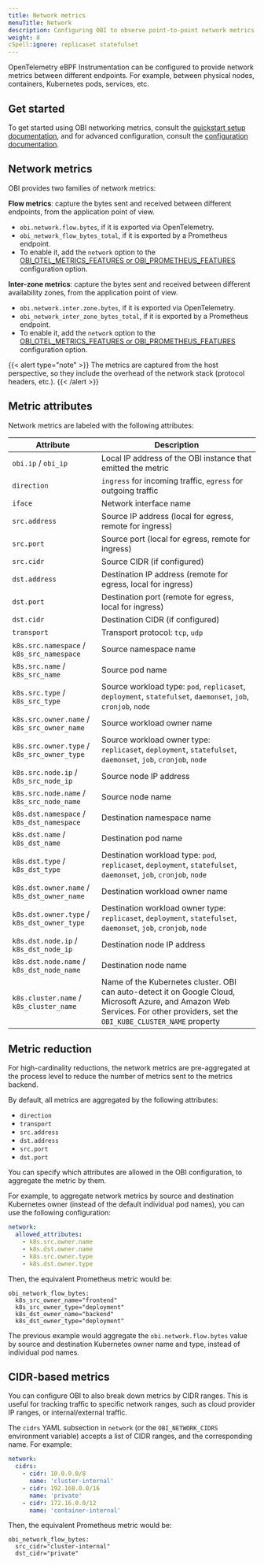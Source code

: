```yaml
---
title: Network metrics
menuTitle: Network
description: Configuring OBI to observe point-to-point network metrics.
weight: 8
cSpell:ignore: replicaset statefulset
---
```


OpenTelemetry eBPF Instrumentation can be configured to provide network metrics
between different endpoints. For example, between physical nodes, containers,
Kubernetes pods, services, etc.

## Get started

To get started using OBI networking metrics, consult the
[quickstart setup documentation](quickstart/), and for advanced configuration,
consult the [configuration documentation](config/).

## Network metrics

OBI provides two families of network metrics:

**Flow metrics**: capture the bytes sent and received between different
endpoints, from the application point of view.

- `obi.network.flow.bytes`, if it is exported via OpenTelemetry.
- `obi_network_flow_bytes_total`, if it is exported by a Prometheus endpoint.
- To enable it, add the `network` option to the
  [OBI_OTEL_METRICS_FEATURES or OBI_PROMETHEUS_FEATURES](../configure/export-data/)
  configuration option.

**Inter-zone metrics**: capture the bytes sent and received between different
availability zones, from the application point of view.

- `obi.network.inter.zone.bytes`, if it is exported via OpenTelemetry.
- `obi_network_inter_zone_bytes_total`, if it is exported by a Prometheus
  endpoint.
- To enable it, add the `network` option to the
  [OBI_OTEL_METRICS_FEATURES or OBI_PROMETHEUS_FEATURES](../configure/export-data/)
  configuration option.

{{< alert type="note" >}} The metrics are captured from the host perspective, so
they include the overhead of the network stack (protocol headers, etc.).
{{< /alert >}}

## Metric attributes

Network metrics are labeled with the following attributes:

| Attribute                                   | Description                                                                                                                                                                     |
| ------------------------------------------- | ------------------------------------------------------------------------------------------------------------------------------------------------------------------------------- |
| `obi.ip` / `obi_ip`                         | Local IP address of the OBI instance that emitted the metric                                                                                                                    |
| `direction`                                 | `ingress` for incoming traffic, `egress` for outgoing traffic                                                                                                                   |
| `iface`                                     | Network interface name                                                                                                                                                          |
| `src.address`                               | Source IP address (local for egress, remote for ingress)                                                                                                                        |
| `src.port`                                  | Source port (local for egress, remote for ingress)                                                                                                                              |
| `src.cidr`                                  | Source CIDR (if configured)                                                                                                                                                     |
| `dst.address`                               | Destination IP address (remote for egress, local for ingress)                                                                                                                   |
| `dst.port`                                  | Destination port (remote for egress, local for ingress)                                                                                                                         |
| `dst.cidr`                                  | Destination CIDR (if configured)                                                                                                                                                |
| `transport`                                 | Transport protocol: `tcp`, `udp`                                                                                                                                                |
| `k8s.src.namespace` / `k8s_src_namespace`   | Source namespace name                                                                                                                                                           |
| `k8s.src.name` / `k8s_src_name`             | Source pod name                                                                                                                                                                 |
| `k8s.src.type` / `k8s_src_type`             | Source workload type: `pod`, `replicaset`, `deployment`, `statefulset`, `daemonset`, `job`, `cronjob`, `node`                                                                   |
| `k8s.src.owner.name` / `k8s_src_owner_name` | Source workload owner name                                                                                                                                                      |
| `k8s.src.owner.type` / `k8s_src_owner_type` | Source workload owner type: `replicaset`, `deployment`, `statefulset`, `daemonset`, `job`, `cronjob`, `node`                                                                    |
| `k8s.src.node.ip` / `k8s_src_node_ip`       | Source node IP address                                                                                                                                                          |
| `k8s.src.node.name` / `k8s_src_node_name`   | Source node name                                                                                                                                                                |
| `k8s.dst.namespace` / `k8s_dst_namespace`   | Destination namespace name                                                                                                                                                      |
| `k8s.dst.name` / `k8s_dst_name`             | Destination pod name                                                                                                                                                            |
| `k8s.dst.type` / `k8s_dst_type`             | Destination workload type: `pod`, `replicaset`, `deployment`, `statefulset`, `daemonset`, `job`, `cronjob`, `node`                                                              |
| `k8s.dst.owner.name` / `k8s_dst_owner_name` | Destination workload owner name                                                                                                                                                 |
| `k8s.dst.owner.type` / `k8s_dst_owner_type` | Destination workload owner type: `replicaset`, `deployment`, `statefulset`, `daemonset`, `job`, `cronjob`, `node`                                                               |
| `k8s.dst.node.ip` / `k8s_dst_node_ip`       | Destination node IP address                                                                                                                                                     |
| `k8s.dst.node.name` / `k8s_dst_node_name`   | Destination node name                                                                                                                                                           |
| `k8s.cluster.name` / `k8s_cluster_name`     | Name of the Kubernetes cluster. OBI can auto-detect it on Google Cloud, Microsoft Azure, and Amazon Web Services. For other providers, set the `OBI_KUBE_CLUSTER_NAME` property |

## Metric reduction

For high-cardinality reductions, the network metrics are pre-aggregated at the
process level to reduce the number of metrics sent to the metrics backend.

By default, all metrics are aggregated by the following attributes:

- `direction`
- `transport`
- `src.address`
- `dst.address`
- `src.port`
- `dst.port`

You can specify which attributes are allowed in the OBI configuration, to
aggregate the metric by them.

For example, to aggregate network metrics by source and destination Kubernetes
owner (instead of the default individual pod names), you can use the following
configuration:

```yaml
network:
  allowed_attributes:
    - k8s.src.owner.name
    - k8s.dst.owner.name
    - k8s.src.owner.type
    - k8s.dst.owner.type
```

Then, the equivalent Prometheus metric would be:

```text
obi_network_flow_bytes:
  k8s_src_owner_name="frontend"
  k8s_src_owner_type="deployment"
  k8s_dst_owner_name="backend"
  k8s_dst_owner_type="deployment"
```

The previous example would aggregate the `obi.network.flow.bytes` value by
source and destination Kubernetes owner name and type, instead of individual pod
names.

## CIDR-based metrics

You can configure OBI to also break down metrics by CIDR ranges. This is useful
for tracking traffic to specific network ranges, such as cloud provider IP
ranges, or internal/external traffic.

The `cidrs` YAML subsection in `network` (or the `OBI_NETWORK_CIDRS` environment
variable) accepts a list of CIDR ranges, and the corresponding name. For
example:

```yaml
network:
  cidrs:
    - cidr: 10.0.0.0/8
      name: 'cluster-internal'
    - cidr: 192.168.0.0/16
      name: 'private'
    - cidr: 172.16.0.0/12
      name: 'container-internal'
```

Then, the equivalent Prometheus metric would be:

```text
obi_network_flow_bytes:
  src_cidr="cluster-internal"
  dst_cidr="private"
```
